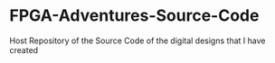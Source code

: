 # FPGA-Adventures-Source-Code
Host Repository of the Source Code of the digital designs that I have created

